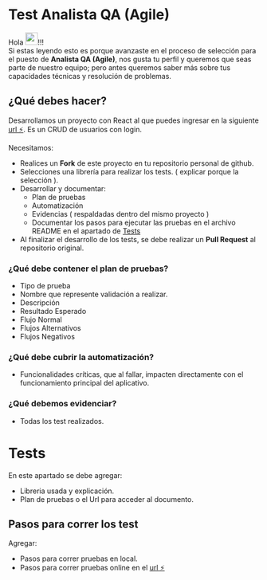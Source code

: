 # Test Analista QA (Agile)
Hola <img src="https://media.giphy.com/media/6jEy9iuIqd82pdueKG/giphy.gif" width="25px">!!!  
Si estas leyendo esto es porque avanzaste en el proceso de selección para el puesto de **Analista QA (Agile)**, nos gusta tu perfil y queremos que seas parte de nuestro equipo; pero antes queremos saber más sobre tus capacidades técnicas y resolución de problemas.

## ¿Qué debes hacer?
Desarrollamos un proyecto con React al que puedes ingresar en la siguiente [url ⚡️](https://sura-qa-chernobyl-test.stackblitz.io/account/login).
Es un CRUD de usuarios con login.

Necesitamos:
* Realices un **Fork** de este proyecto en tu repositorio personal de github.
* Selecciones una librería para realizar los tests. ( explicar porque la selección ).
* Desarrollar y documentar:
	* Plan de pruebas 
	* Automatización
	* Evidencias ( respaldadas dentro del mismo proyecto )
	* Documentar los pasos para ejecutar las pruebas en el archivo README en el apartado de [Tests](https://github.com/jovicon/sura-qa-test#Tests)
* Al finalizar el desarrollo de los tests, se debe realizar un **Pull Request** al repositorio original.

### ¿Qué debe contener el plan de pruebas?
* Tipo de prueba
* Nombre que represente validación a realizar.
* Descripción
* Resultado Esperado
* Flujo Normal
* Flujos Alternativos
* Flujos Negativos
### ¿Qué debe cubrir la automatización?
* Funcionalidades críticas, que al fallar, impacten directamente con el funcionamiento principal del aplicativo.
### ¿Qué debemos evidenciar?
* Todas los test realizados.
# Tests
En este apartado se debe agregar:
* Libreria usada y explicación.
* Plan de pruebas o el Url para acceder al documento.
## Pasos para correr los test
Agregar:
* Pasos para correr pruebas en local.
* Pasos para correr pruebas online en el [url ⚡️](https://sura-qa-chernobyl-test.stackblitz.io/account/login)

